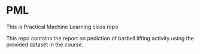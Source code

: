 # PML
This is Practical Machine Learning class repo

This repo contains the report on pediction of barbell lifting activity using the provided dataset in the course.  
